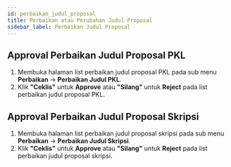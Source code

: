 ```yaml
---
id: perbaikan_judul_proposal
title: Perbaikan atau Perubahan Judul Proposal
sidebar_label: Perbaikan Judul Proposal
---
```


## Approval Perbaikan Judul Proposal PKL

1.  Membuka halaman list perbaikan judul proposal PKL pada sub menu **Perbaikan** -> **Perbaikan Judul PKL**.
2.  Klik **"Ceklis"** untuk **Approve** atau **"Silang"** untuk **Reject** pada list perbaikan judul proposal PKL.

## Approval Perbaikan Judul Proposal Skripsi

1.  Membuka halaman list perbaikan judul proposal skripsi pada sub menu **Perbaikan** -> **Perbaikan Judul Skripsi**.
2.  Klik **"Ceklis"** untuk **Approve** atau **"Silang"** untuk **Reject** pada list perbaikan judul proposal skripsi.
